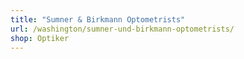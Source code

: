 ```yaml
---
title: "Sumner & Birkmann Optometrists"
url: /washington/sumner-und-birkmann-optometrists/
shop: Optiker
---
```

